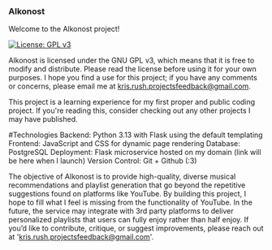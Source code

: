 ### Alkonost
Welcome to the Alkonost project!


[![License: GPL v3](https://img.shields.io/badge/License-GPLv3-blue.svg)](https://www.gnu.org/licenses/gpl-3.0)

Alkonost is licensed under the GNU GPL v3, which means that it is free to modify and distribute. Please read the license before using it for your own purposes. I hope you find a use for this project; if you have any comments or concerns, please email me at kris.rush.projectsfeedback@gmail.com.

This project is a learning experience for my first proper and public coding project. If you're reading this, consider checking out any other projects I may have published.

#Technologies
Backend: Python 3.13 with Flask using the default templating
Frontend: JavaScript and CSS for dynamic page rendering
Database: PostgreSQL
Deployment: Flask microservice hosted on my domain (link will be here when I launch)
Version Control: Git + Github (:3)


The objective of Alkonost is to provide high-quality, diverse musical recommendations and playlist generation that go beyond the repetitive suggestions found on platforms like YouTube. By building this project, I hope to fill what I feel is missing from the functionality of YouTube. In the future, the service may integrate with 3rd party platforms to deliver personalized playlists that users can fully enjoy rather than half enjoy. If you’d like to contribute, critique, or suggest improvements, please reach out at 'kris.rush.projectsfeedback@gmail.com'.
